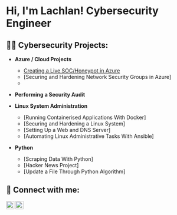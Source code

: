 <h1>Hi, I'm Lachlan! Cybersecurity Engineer </h1>

<h2>👨‍💻 Cybersecurity Projects:</h2>

- <b>Azure / Cloud Projects </b>
  - [Creating a Live SOC/Honeypot in Azure](https://github.com/Lachiecodes/Azure-SOC-Honeypot)
  - [Securing and Hardening Network Security Groups in Azure]
  - 
- <b>Performing a Security Audit </b>

- <b>Linux System Administration </b>
  - [Running Containerised Applications With Docker]
  - [Securing and Hardening a Linux System]
  - [Setting Up a Web and DNS Server]
  - [Automating Linux Administrative Tasks With Ansible]
    
- <b>Python</b>
  - [Scraping Data With Python]
  - [Hacker News Project]
  - [Update a File Through Python Algorithm]

<h2> 🤳 Connect with me:</h2>

[<img align="left" alt="LachlanSimpson | LinkedIn" width="22px" src="https://cdn.jsdelivr.net/npm/simple-icons@v3/icons/linkedin.svg" />][linkedin]
[<img align="left" alt="LachlanSimpson | Instagram" width="22px" src="https://cdn.jsdelivr.net/npm/simple-icons@v3/icons/instagram.svg" />][instagram]

[instagram]: https://www.instagram.com/simpsonlachie/
[linkedin]: https://linkedin.com/in/lachlan-simpson-cybersec

<!--
**Lachiecodes/Lachiecodes** is a ✨ _special_ ✨ repository because its `README.md` (this file) appears on your GitHub profile.

Here are some ideas to get you started:

- 🔭 I’m currently working on ...
- 🌱 I’m currently learning ...
- 👯 I’m looking to collaborate on ...
- 🤔 I’m looking for help with ...
- 💬 Ask me about ...
- 📫 How to reach me: ...
- 😄 Pronouns: ...
- ⚡ Fun fact: ...
-->
